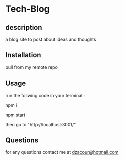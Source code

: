 # Tech-Blog

## description 

a blog site to post about ideas and thoughts

## Installation

pull from my remote repo

## Usage

run the follwing code in your terminal :

npm i

npm start


then go to "http://localhost:3001/"

## Questions

for any questions contact me at dzacour@hotmail.com